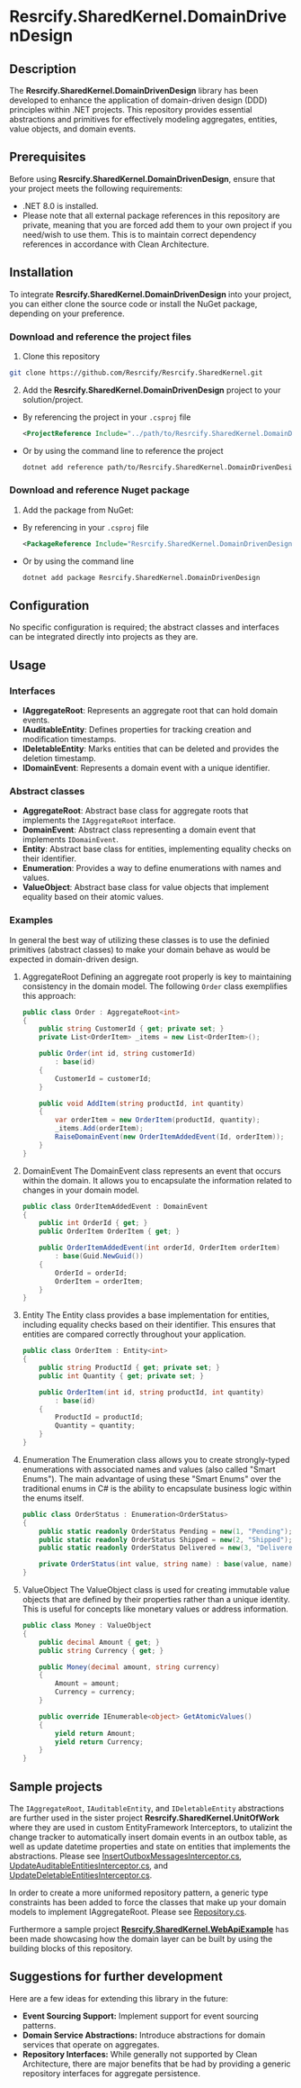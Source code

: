# Resrcify.SharedKernel.DomainDrivenDesign

## Description
The **Resrcify.SharedKernel.DomainDrivenDesign** library has been developed to enhance the application of domain-driven design (DDD) principles within .NET projects. This repository provides essential abstractions and primitives for effectively modeling aggregates, entities, value objects, and domain events.

## Prerequisites
Before using **Resrcify.SharedKernel.DomainDrivenDesign**, ensure that your project meets the following requirements:

- .NET 8.0 is installed.
- Please note that all external package references in this repository are private, meaning that you are forced add them to your own project if you need/wish to use them. This is to maintain correct dependency references in accordance with Clean Architecture.

## Installation
To integrate **Resrcify.SharedKernel.DomainDrivenDesign** into your project, you can either clone the source code or install the NuGet package, depending on your preference.

### Download and reference the project files
1. Clone this repository
```bash
git clone https://github.com/Resrcify/Resrcify.SharedKernel.git
```
2. Add the **Resrcify.SharedKernel.DomainDrivenDesign** project to your solution/project.

- By referencing the project in your ``.csproj`` file
    ```xml
    <ProjectReference Include="../path/to/Resrcify.SharedKernel.DomainDrivenDesign.csproj" />
    ```
- Or by using the command line to reference the project
    ```bash
    dotnet add reference path/to/Resrcify.SharedKernel.DomainDrivenDesign.csproj
    ```

### Download and reference Nuget package
1. Add the package from NuGet:
- By referencing in your ``.csproj`` file
    ```xml
    <PackageReference Include="Resrcify.SharedKernel.DomainDrivenDesign" Version="1.8.5" />
    ```
- Or by using the command line
    ```bash
    dotnet add package Resrcify.SharedKernel.DomainDrivenDesign
    ```

## Configuration
No specific configuration is required; the abstract classes and interfaces can be integrated directly into projects as they are.

## Usage
### Interfaces
- **IAggregateRoot**: Represents an aggregate root that can hold domain events.
- **IAuditableEntity**: Defines properties for tracking creation and modification timestamps.
- **IDeletableEntity**: Marks entities that can be deleted and provides the deletion timestamp.
- **IDomainEvent**: Represents a domain event with a unique identifier.

### Abstract classes
- **AggregateRoot<TId>**: Abstract base class for aggregate roots that implements the `IAggregateRoot` interface.
- **DomainEvent**: Abstract class representing a domain event that implements `IDomainEvent`.
- **Entity<TId>**: Abstract base class for entities, implementing equality checks on their identifier.
- **Enumeration<TEnum>**: Provides a way to define enumerations with names and values.
- **ValueObject**: Abstract base class for value objects that implement equality based on their atomic values.

### Examples
In general the best way of utilizing these classes is to use the definied primitives (abstract classes) to make your domain behave as would be expected in domain-driven design.
1. AggregateRoot<TId>
    Defining an aggregate root properly is key to maintaining consistency in the domain model. The following ``Order`` class exemplifies this approach:
    ```csharp
    public class Order : AggregateRoot<int>
    {
        public string CustomerId { get; private set; }
        private List<OrderItem> _items = new List<OrderItem>();

        public Order(int id, string customerId)
            : base(id)
        {
            CustomerId = customerId;
        }

        public void AddItem(string productId, int quantity)
        {
            var orderItem = new OrderItem(productId, quantity);
            _items.Add(orderItem);
            RaiseDomainEvent(new OrderItemAddedEvent(Id, orderItem));
        }
    }
    ```
2. DomainEvent
    The DomainEvent class represents an event that occurs within the domain. It allows you to encapsulate the information related to changes in your domain model.
    ```csharp
    public class OrderItemAddedEvent : DomainEvent
    {
        public int OrderId { get; }
        public OrderItem OrderItem { get; }

        public OrderItemAddedEvent(int orderId, OrderItem orderItem)
            : base(Guid.NewGuid())
        {
            OrderId = orderId;
            OrderItem = orderItem;
        }
    }
    ```
3. Entity<TId>
    The Entity<TId> class provides a base implementation for entities, including equality checks based on their identifier. This ensures that entities are compared correctly throughout your application.
    ```csharp
    public class OrderItem : Entity<int>
    {
        public string ProductId { get; private set; }
        public int Quantity { get; private set; }

        public OrderItem(int id, string productId, int quantity)
            : base(id)
        {
            ProductId = productId;
            Quantity = quantity;
        }
    }
    ```
4. Enumeration<TEnum>
    The Enumeration<TEnum> class allows you to create strongly-typed enumerations with associated names and values (also called "Smart Enums"). The main advantage of using these "Smart Enums" over the traditional enums in C# is the ability to encapsulate business logic within the enums itself.
    ```csharp
    public class OrderStatus : Enumeration<OrderStatus>
    {
        public static readonly OrderStatus Pending = new(1, "Pending");
        public static readonly OrderStatus Shipped = new(2, "Shipped");
        public static readonly OrderStatus Delivered = new(3, "Delivered");

        private OrderStatus(int value, string name) : base(value, name) { }
    }
    ```
5. ValueObject
    The ValueObject class is used for creating immutable value objects that are defined by their properties rather than a unique identity. This is useful for concepts like monetary values or address information.
    ```csharp
    public class Money : ValueObject
    {
        public decimal Amount { get; }
        public string Currency { get; }

        public Money(decimal amount, string currency)
        {
            Amount = amount;
            Currency = currency;
        }

        public override IEnumerable<object> GetAtomicValues()
        {
            yield return Amount;
            yield return Currency;
        }
    }
    ```
## Sample projects
The ``IAggregateRoot``, ``IAuditableEntity``, and ``IDeletableEntity`` abstractions are further used in the sister project **Resrcify.SharedKernel.UnitOfWork** where they are used in custom EntityFramework Interceptors, to utalizint the change tracker to automatically insert domain events in an outbox table, as well as update datetime properties and state on entities that implements the abstractions. Please see [InsertOutboxMessagesInterceptor.cs](../Resrcify.SharedKernel.UnitOfWork/Interceptors/InsertOutboxMessagesInterceptor.cs), [UpdateAuditableEntitiesInterceptor.cs](../Resrcify.SharedKernel.UnitOfWork/Interceptors/UpdateAuditableEntitiesInterceptor.cs), and [UpdateDeletableEntitiesInterceptor.cs](../Resrcify.SharedKernel.UnitOfWork/Interceptors/UpdateDeletableEntitiesInterceptor.cs).

In order to create a more uniformed repository pattern, a generic type constraints has been added to force the classes that make up your domain models to implement IAggregateRoot. Please see [Repository.cs](../Resrcify.SharedKernel.Repository/Primitives/Repository.cs).

Furthermore a sample project [**Resrcify.SharedKernel.WebApiExample**](../../samples/Resrcify.SharedKernel.WebApiExample) has been made showcasing how the domain layer can be built by using the building blocks of this repository.

## Suggestions for further development

Here are a few ideas for extending this library in the future:

- **Event Sourcing Support:** Implement support for event sourcing patterns.
- **Domain Service Abstractions:** Introduce abstractions for domain services that operate on aggregates.
- **Repository Interfaces:** While generally not supported by Clean Architecture, there are major benefits that be had by providing a generic repository interfaces for aggregate persistence.